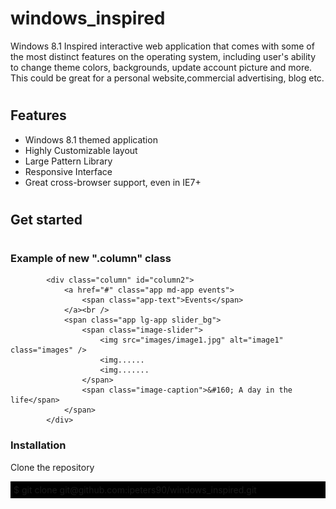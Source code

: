 # windows_inspired
Windows 8.1 Inspired interactive web application that comes with some of the most distinct features on the operating system, including user's ability to change theme colors, backgrounds, update account picture and more. This could be great for a personal website,commercial advertising, blog etc.

# <h2>Features</h2>
<ul>
  <li>Windows 8.1 themed application</li>
  <li>Highly Customizable layout</li>
  <li>Large Pattern Library</li>
  <li>Responsive Interface</li>
  <li>Great cross-browser support, even in IE7+</li>
</ul>

# <h2>Get started</h2>

# <h3>Example of new ".column" class </h3>
            <div class="column" id="column2">
                <a href="#" class="app md-app events">
                    <span class="app-text">Events</span>                      
                </a><br />
                <span class="app lg-app slider_bg">
                    <span class="image-slider">
                        <img src="images/image1.jpg" alt="image1" class="images" />
                        <img......
                        <img.......
                    </span>
                    <span class="image-caption">&#160; A day in the life</span>
                </span>
            </div>

<h3>Installation</h3>

Clone the repository

<div style="background: #000; padding: 5px;">$ git clone git@github.com:ipeters90/windows_inspired.git</div>
